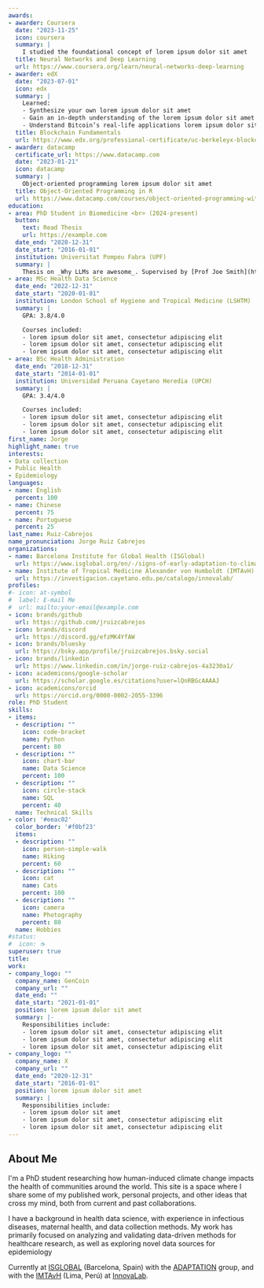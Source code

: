 ```yaml
---
awards:
- awarder: Coursera
  date: "2023-11-25"
  icon: coursera
  summary: |
    I studied the foundational concept of lorem ipsum dolor sit amet
  title: Neural Networks and Deep Learning
  url: https://www.coursera.org/learn/neural-networks-deep-learning
- awarder: edX
  date: "2023-07-01"
  icon: edx
  summary: |
    Learned:
    - Synthesize your own lorem ipsum dolor sit amet
    - Gain an in-depth understanding of the lorem ipsum dolor sit amet
    - Understand Bitcoin’s real-life applications lorem ipsum dolor sit amet
  title: Blockchain Fundamentals
  url: https://www.edx.org/professional-certificate/uc-berkeleyx-blockchain-fundamentals
- awarder: datacamp
  certificate_url: https://www.datacamp.com
  date: "2023-01-21"
  icon: datacamp
  summary: |
    Object-oriented programming lorem ipsum dolor sit amet
  title: Object-Oriented Programming in R
  url: https://www.datacamp.com/courses/object-oriented-programming-with-s3-and-r6-in-r
education:
- area: PhD Student in Biomedicine <br> (2024-present)
  button:
    text: Read Thesis
    url: https://example.com
  date_end: "2020-12-31"
  date_start: "2016-01-01"
  institution: Universitat Pompeu Fabra (UPF)
  summary: |
    Thesis on _Why LLMs are awesome_. Supervised by [Prof Joe Smith](https://example.com). Presented papers at 5 lorem ipsum dolor sit amet lorem ipsum dolor sit amet
- area: MSc Health Data Science
  date_end: "2022-12-31"
  date_start: "2020-01-01"
  institution: London School of Hygiene and Tropical Medicine (LSHTM)
  summary: |
    GPA: 3.8/4.0

    Courses included:
    - lorem ipsum dolor sit amet, consectetur adipiscing elit
    - lorem ipsum dolor sit amet, consectetur adipiscing elit
    - lorem ipsum dolor sit amet, consectetur adipiscing elit
- area: BSc Health Administration
  date_end: "2018-12-31"
  date_start: "2014-01-01"
  institution: Universidad Peruana Cayetano Heredia (UPCH)
  summary: |
    GPA: 3.4/4.0

    Courses included:
    - lorem ipsum dolor sit amet, consectetur adipiscing elit
    - lorem ipsum dolor sit amet, consectetur adipiscing elit
    - lorem ipsum dolor sit amet, consectetur adipiscing elit
first_name: Jorge
highlight_name: true
interests:
- Data collection
- Public Health
- Epidemiology
languages:
- name: English
  percent: 100
- name: Chinese
  percent: 75
- name: Portuguese
  percent: 25
last_name: Ruiz-Cabrejos
name_pronunciation: Jorge Ruiz Cabrejos
organizations:
- name: Barcelona Institute for Global Health (ISGlobal)
  url: https://www.isglobal.org/en/-/signs-of-early-adaptation-to-climate-change
- name: Institute of Tropical Medicine Alexander von Humboldt (IMTAvH)
  url: https://investigacion.cayetano.edu.pe/catalogo/innovalab/
profiles:
#- icon: at-symbol
#  label: E-mail Me
#  url: mailto:your-email@example.com
- icon: brands/github
  url: https://github.com/jruizcabrejos
- icon: brands/discord
  url: https://discord.gg/efzMK4YfAW
- icon: brands/bluesky
  url: https://bsky.app/profile/jruizcabrejos.bsky.social
- icon: brands/linkedin
  url: https://www.linkedin.com/in/jorge-ruiz-cabrejos-4a3230a1/
- icon: academicons/google-scholar
  url: https://scholar.google.es/citations?user=lQnRBGcAAAAJ
- icon: academicons/orcid
  url: https://orcid.org/0000-0002-2055-3396
role: PhD Student
skills:
- items:
  - description: ""
    icon: code-bracket
    name: Python
    percent: 80
  - description: ""
    icon: chart-bar
    name: Data Science
    percent: 100
  - description: ""
    icon: circle-stack
    name: SQL
    percent: 40
  name: Technical Skills
- color: '#eeac02'
  color_border: '#f0bf23'
  items:
  - description: ""
    icon: person-simple-walk
    name: Hiking
    percent: 60
  - description: ""
    icon: cat
    name: Cats
    percent: 100
  - description: ""
    icon: camera
    name: Photography
    percent: 80
  name: Hobbies
#status:
#  icon: ☕️
superuser: true
title:
work:
- company_logo: ""
  company_name: GenCoin
  company_url: ""
  date_end: ""
  date_start: "2021-01-01"
  position: lorem ipsum dolor sit amet
  summary: |-
    Responsibilities include:
    - lorem ipsum dolor sit amet, consectetur adipiscing elit
    - lorem ipsum dolor sit amet, consectetur adipiscing elit
    - lorem ipsum dolor sit amet, consectetur adipiscing elit
- company_logo: ""
  company_name: X
  company_url: ""
  date_end: "2020-12-31"
  date_start: "2016-01-01"
  position: lorem ipsum dolor sit amet
  summary: |
    Responsibilities include:
    - lorem ipsum dolor sit amet
    - lorem ipsum dolor sit amet, consectetur adipiscing elit
    - lorem ipsum dolor sit amet, consectetur adipiscing elit
---
```


## About Me

I'm a PhD student researching how human-induced climate change impacts the health of communities around the world. This site is a space where I share some of my published work, personal projects, and other ideas that cross my mind, both from current and past collaborations.

I have a background in health data science, with experience in infectious diseases, maternal health, and data collection methods. My work has primarily focused on analyzing and validating data-driven methods for healthcare research, as well as exploring novel data sources for epidemiology

Currently at [ISGLOBAL](https://www.isglobal.org/en/) (Barcelona, Spain) with the [ADAPTATION](https://www.early-adapt.eu/team/) group, and with the [IMTAvH](https://imtavh.cayetano.edu.pe/) (Lima, Perú) at [InnovaLab](https://www.innovalab.info/).
